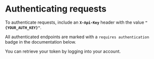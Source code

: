 # Authenticating requests

To authenticate requests, include an **`X-Api-Key`** header with the value **`"{YOUR_AUTH_KEY}"`**.

All authenticated endpoints are marked with a `requires authentication` badge in the documentation below.

You can retrieve your token by logging into your account.
